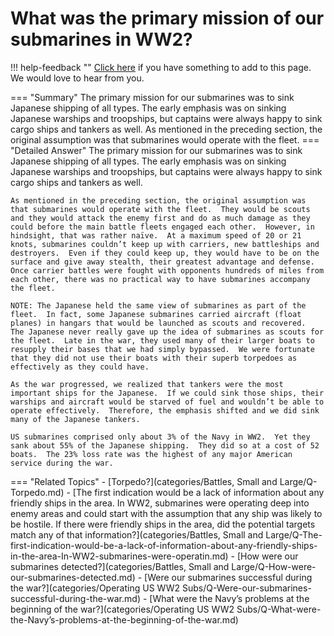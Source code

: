 # What was the primary mission of our submarines in WW2?

!!! help-feedback ""
    [Click here](https://replace.md) if you have something to add to this page. We would love to hear from you.

=== "Summary"
    The primary mission for our submarines was to sink Japanese shipping of all types. The early emphasis was on sinking Japanese warships and troopships, but captains were always happy to sink cargo ships and tankers as well. As mentioned in the preceding section, the original assumption was that submarines would operate with the fleet.
=== "Detailed Answer"
    The primary mission for our submarines was to sink Japanese shipping of all types.  The early emphasis was on sinking Japanese warships and troopships, but captains were always happy to sink cargo ships and tankers as well.

    As mentioned in the preceding section, the original assumption was that submarines would operate with the fleet.  They would be scouts and they would attack the enemy first and do as much damage as they could before the main battle fleets engaged each other.  However, in hindsight, that was rather naïve.  At a maximum speed of 20 or 21 knots, submarines couldn’t keep up with carriers, new battleships and destroyers.  Even if they could keep up, they would have to be on the surface and give away stealth, their greatest advantage and defense.  Once carrier battles were fought with opponents hundreds of miles from each other, there was no practical way to have submarines accompany the fleet.

    NOTE: The Japanese held the same view of submarines as part of the fleet.  In fact, some Japanese submarines carried aircraft (float planes) in hangars that would be launched as scouts and recovered.  The Japanese never really gave up the idea of submarines as scouts for the fleet.  Late in the war, they used many of their larger boats to resupply their bases that we had simply bypassed.  We were fortunate that they did not use their boats with their superb torpedoes as effectively as they could have.

    As the war progressed, we realized that tankers were the most important ships for the Japanese.  If we could sink those ships, their warships and aircraft would be starved of fuel and wouldn’t be able to operate effectively.  Therefore, the emphasis shifted and we did sink many of the Japanese tankers.

    US submarines comprised only about 3% of the Navy in WW2.  Yet they sank about 55% of the Japanese shipping.  They did so at a cost of 52 boats.  The 23% loss rate was the highest of any major American service during the war.
=== "Related Topics"
    - [Torpedo?](categories/Battles, Small and Large/Q-Torpedo.md)
    - [The first indication would be a lack of information about any friendly ships in the area.  In WW2, submarines were operating deep into enemy areas and could start with the assumption that any ship was likely to be hostile.  If there were friendly ships in the area, did the potential targets match any of that information?](categories/Battles, Small and Large/Q-The-first-indication-would-be-a-lack-of-information-about-any-friendly-ships-in-the-area-In-WW2-submarines-were-operatin.md)
    - [How were our submarines detected?](categories/Battles, Small and Large/Q-How-were-our-submarines-detected.md)
    - [Were our submarines successful during the war?](categories/Operating US WW2 Subs/Q-Were-our-submarines-successful-during-the-war.md)
    - [What were the Navy’s problems at the beginning of the war?](categories/Operating US WW2 Subs/Q-What-were-the-Navy’s-problems-at-the-beginning-of-the-war.md)
